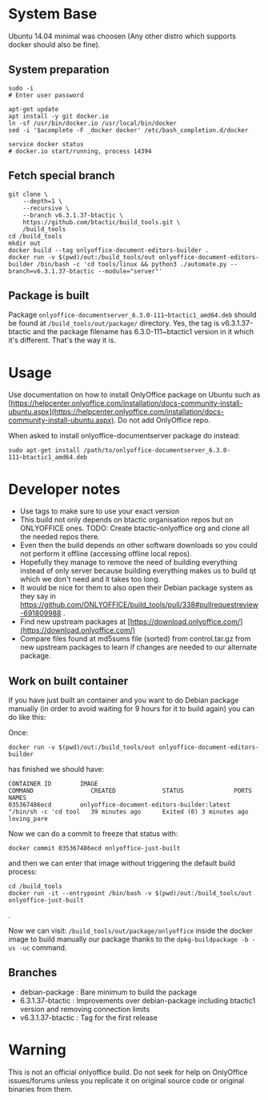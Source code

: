 # System Base

Ubuntu 14.04 minimal was choosen (Any other distro which supports docker should also be fine).

## System preparation
```
sudo -i
# Enter user password

apt-get update
apt install -y git docker.io
ln -sf /usr/bin/docker.io /usr/local/bin/docker
sed -i '$acomplete -F _docker docker' /etc/bash_completion.d/docker

service docker status
# docker.io start/running, process 14394
```

## Fetch special branch

```
git clone \
    --depth=1 \
    --recursive \
    --branch v6.3.1.37-btactic \
    https://github.com/btactic/build_tools.git \
    /build_tools
cd /build_tools
mkdir out
docker build --tag onlyoffice-document-editors-builder .
docker run -v $(pwd)/out:/build_tools/out onlyoffice-document-editors-builder /bin/bash -c 'cd tools/linux && python3 ./automate.py --branch=v6.3.1.37-btactic --module="server"'
```

## Package is built

Package `onlyoffice-documentserver_6.3.0-111~btactic1_amd64.deb` should be found at `/build_tools/out/package/` directory.
Yes, the tag is v6.3.1.37-btactic and the package filename has 6.3.0-111~btactic1 version in it which it's different. That's the way it is.

# Usage

Use documentation on how to install OnlyOffice package on Ubuntu such as [https://helpcenter.onlyoffice.com/installation/docs-community-install-ubuntu.aspx](https://helpcenter.onlyoffice.com/installation/docs-community-install-ubuntu.aspx). Do not add OnlyOffice repo.

When asked to install onlyoffice-documentserver package do instead:

```
sudo apt-get install /path/to/onlyoffice-documentserver_6.3.0-111~btactic1_amd64.deb
```

# Developer notes

- Use tags to make sure to use your exact version
- This build not only depends on btactic organisation repos but on ONLYOFFICE ones. TODO: Create btactic-onlyoffice org and clone all the needed repos there.
- Even then the build depends on other software downloads so you could not perform it offline (accessing offline local repos).
- Hopefully they manage to remove the need of building everything instead of only server because building everything makes us to build qt which we don't need and it takes too long.
- It would be nice for them to also open their Debian package system as they say in https://github.com/ONLYOFFICE/build_tools/pull/338#pullrequestreview-691809988 .
- Find new upstream packages at [https://download.onlyoffice.com/](https://download.onlyoffice.com/)
- Compare files found at md5sums file (sorted) from control.tar.gz from new upstream packages to learn if changes are needed to our alternate package.

## Work on built container

If you have just built an container and you want to do Debian package manually (in order to avoid waiting for 9 hours for it to build again) you can do like this:

Once:
```
docker run -v $(pwd)/out:/build_tools/out onlyoffice-document-editors-builder
```
has finished we should have:

```
CONTAINER ID        IMAGE                                        COMMAND                CREATED             STATUS              PORTS               NAMES
035367486ecd        onlyoffice-document-editors-builder:latest   "/bin/sh -c 'cd tool   39 minutes ago      Exited (0) 3 minutes ago                           loving_pare
```

Now we can do a commit to freeze that status with:
```
docker commit 035367486ecd onlyoffice-just-built
```

and then we can enter that image without triggering the default build process:


```
cd /build_tools
docker run -it --entrypoint /bin/bash -v $(pwd)/out:/build_tools/out onlyoffice-just-built
```
.

Now we can visit: `/build_tools/out/package/onlyoffice` inside the docker image to build manually our package thanks to the `dpkg-buildpackage -b -us -uc` command.


## Branches

- debian-package : Bare minimum to build the package
- 6.3.1.37-btactic : Improvements over debian-package including btactic1 version and removing connection limits
- v6.3.1.37-btactic : Tag for the first release

# Warning

This is not an official onlyoffice build. Do not seek for help on OnlyOffice issues/forums unless you replicate it on original source code or original binaries from them.